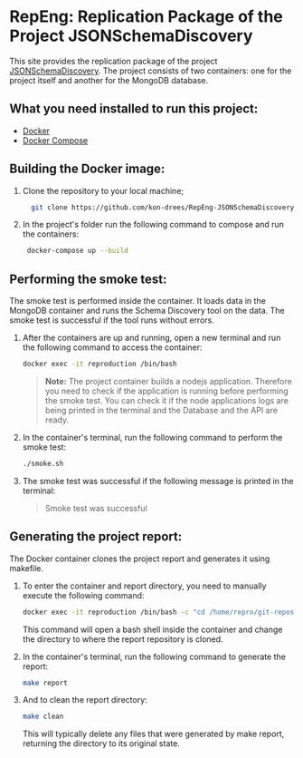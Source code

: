 # RepEng: Replication Package of the Project JSONSchemaDiscovery

This site provides the replication package of the project [JSONSchemaDiscovery](https://github.com/feekosta/JSONSchemaDiscovery). 
The project consists of two containers: one for the project itself and another for the MongoDB database.


## What you need installed to run this project:
* [Docker](https://www.docker.com/)
* [Docker Compose](https://docs.docker.com/compose/)

## Building the Docker image:

1. Clone the repository to your local machine;
   ```bash
     git clone https://github.com/kon-drees/RepEng-JSONSchemaDiscovery.git
   ``` 
2. In the project's folder run the following command to compose and run  the containers:
   ```bash
    docker-compose up --build
   ```




## Performing the smoke test:

The smoke test is performed inside the container.
It loads data in the MongoDB container and runs the Schema Discovery tool on the data. The smoke test is successful if the tool runs without errors.


1. After the containers are up and running, open a new terminal and run the following command to access the container:
    ```bash
   docker exec -it reproduction /bin/bash
    ```
    >    **Note:** The project container builds a nodejs application. Therefore you need to check if the application is running before performing the smoke test. You can check it if the node applications logs are being printed in the terminal and the Database and the API are ready.


2. In the container's terminal, run the following command to perform the smoke test:
    ```bash
   ./smoke.sh
    ```
   
3. The smoke test was successful if the following message is printed in the terminal:
    > Smoke test was successful

## Generating the project report:

The Docker container clones the project report and generates it using makefile.

1. To enter the container and report directory, you need to manually execute the following command:
   ```bash
   docker exec -it reproduction /bin/bash -c "cd /home/repro/git-repos/RepEng-Reproduceability-Paper && /bin/bash"
   ```
   This command will open a bash shell inside the container and change the directory to where the report repository is cloned.

2. In the container's terminal, run the following command to generate the report:
   ```bash
   make report
   ```
   

3. And to clean the report directory:
   ```bash
   make clean
   ```
   This will typically delete any files that were generated by make report, returning the directory to its original state.

